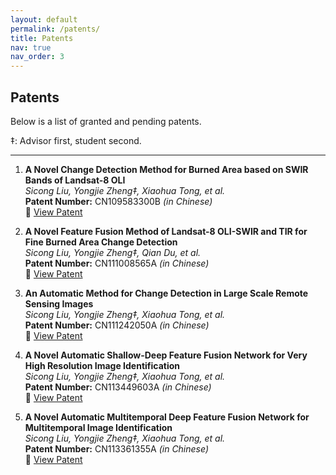 ```yaml
---
layout: default
permalink: /patents/
title: Patents
nav: true
nav_order: 3
---
```


## Patents

Below is a list of granted and pending patents.

‡: Advisor first, student second.

---

1. **A Novel Change Detection Method for Burned Area based on SWIR Bands of Landsat-8 OLI**  
   *Sicong Liu, Yongjie Zheng‡, Xiaohua Tong, et al.*  
   **Patent Number:** CN109583300B *(in Chinese)*  
   📄 [View Patent](https://patents.google.com/patent/CN109583300B)

2. **A Novel Feature Fusion Method of Landsat-8 OLI-SWIR and TIR for Fine Burned Area Change Detection**  
   *Sicong Liu, Yongjie Zheng‡, Qian Du, et al.*  
   **Patent Number:** CN111008565A *(in Chinese)*  
   📄 [View Patent](https://patents.google.com/patent/CN111008565A)

3. **An Automatic Method for Change Detection in Large Scale Remote Sensing Images**  
   *Sicong Liu, Yongjie Zheng‡, Xiaohua Tong, et al.*  
   **Patent Number:** CN111242050A *(in Chinese)*  
   📄 [View Patent](https://patents.google.com/patent/CN111242050A)

4. **A Novel Automatic Shallow-Deep Feature Fusion Network for Very High Resolution Image Identification**  
   *Sicong Liu, Yongjie Zheng‡, Xiaohua Tong, et al.*  
   **Patent Number:** CN113449603A *(in Chinese)*  
   📄 [View Patent](https://patents.google.com/patent/CN113449603A)

5. **A Novel Automatic Multitemporal Deep Feature Fusion Network for Multitemporal Image Identification**  
   *Sicong Liu, Yongjie Zheng‡, Xiaohua Tong, et al.*  
   **Patent Number:** CN113361355A *(in Chinese)*  
   📄 [View Patent](https://patents.google.com/patent/CN113361355A)
